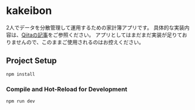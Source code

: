 # kakeibon

2人でデータを分散管理して運用するための家計簿アプリです。
具体的な実装内容は、[Qiitaの記事](https://qiita.com/y-yuu/items/52e27e704033d2ff47fa)をご参照ください。
アプリとしてはまだまだ実装が足りておりませんので、このままご使用されるのはお控えください。

## Project Setup

```sh
npm install
```

### Compile and Hot-Reload for Development

```sh
npm run dev
```

